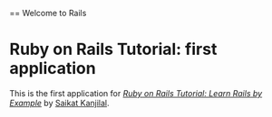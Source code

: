 == Welcome to Rails

# Ruby on Rails Tutorial: first application
This is the first application for
[*Ruby on Rails Tutorial: Learn Rails by Example*](http://www.railstutorial.org/) 
by [Saikat Kanjilal](http://www.mealservices.com/).
